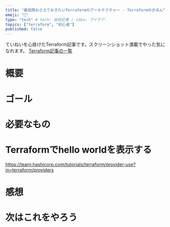```yaml
---
title: "最低限おさえておきたいTerraformのアーキテクチャー - Terraformのきほん"
emoji: "🐣"
type: "tech" # tech: 技術記事 / idea: アイデア
topics: ["terraform", "初心者"]
published: false
---
```

ていねいを心掛けたTerraform記事です。スクリーンショット満載でやった気になれます。
[Terraform記事の一覧](https://zenn.dev/sway/articles/terraform_index_list)

# 概要

# ゴール

# 必要なもの

# Terraformでhello worldを表示する
https://learn.hashicorp.com/tutorials/terraform/provider-use?in=terraform/providers

# 感想

# 次はこれをやろう
